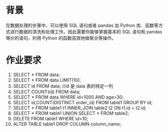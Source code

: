 # 背景
在数据处理的步骤中，可以使用 SQL 语句或者 pandas 加 Python 库、函数等方式进行数据的清洗和处理工作。因此需要你能够掌握基本的 SQL 语句和 pandas 等价的语句，利用 Python 的函数高效地做聚合等操作。

# 作业要求
1. SELECT * FROM data;
2. SELECT * FROM data LIMIT(10);
3. SELECT id FROM data;  //id 是 data 表的特定一列
4. SELECT COUNT(id) FROM data;
5. SELECT * FROM data WHERE id<1000 AND age>30;
6. SELECT id,COUNT(DISTINCT order_id) FROM table1 GROUP BY id;
7. SELECT * FROM table1 t1 INNER_JOIN table2 t2 ON t1.id = t2.id;
8. SELECT * FROM table1 UNION SELECT * FROM table2;
9. DELETE FROM table1 WHERE id=10;
10. ALTER TABLE table1 DROP COLUMN column_name;
